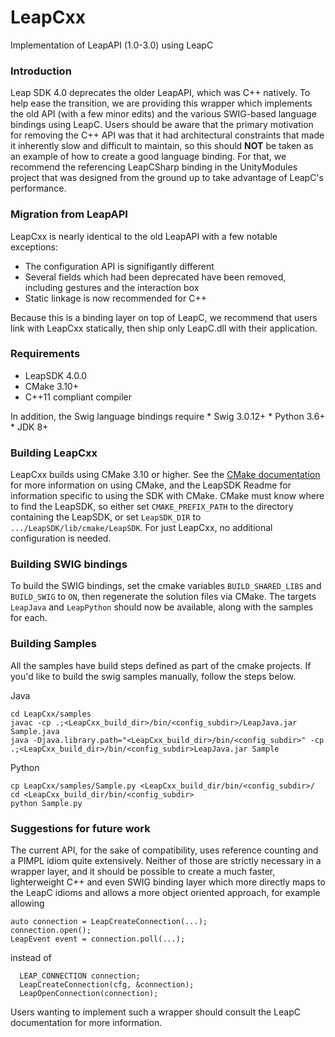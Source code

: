 # LeapCxx
Implementation of LeapAPI (1.0-3.0) using LeapC

### Introduction
Leap SDK 4.0 deprecates the older LeapAPI, which was C++ natively. To help ease the transition, we are providing
this wrapper which implements the old API (with a few minor edits) and the various SWIG-based language bindings 
using LeapC. Users should be aware that the primary motivation for removing the C++ API was that it had 
architectural constraints that made it inherently slow and difficult to maintain, so this should **NOT** be taken
as an example of how to create a good language binding. For that, we recommend the referencing LeapCSharp binding 
in the UnityModules project that was designed from the ground up to take advantage of LeapC's performance.

### Migration from LeapAPI
LeapCxx is nearly identical to the old LeapAPI with a few notable exceptions:
 - The configuration API is signifigantly different
 - Several fields which had been deprecated have been removed, including gestures and the interaction box
 - Static linkage is now recommended for C++

Because this is a binding layer on top of LeapC, we recommend that users link with LeapCxx statically,
then ship only LeapC.dll with their application.

### Requirements
  * LeapSDK 4.0.0
  * CMake 3.10+
  * C++11 compliant compiler

  In addition, the Swig language bindings require
    * Swig 3.0.12+
    * Python 3.6+
    * JDK 8+

### Building LeapCxx
LeapCxx builds using CMake 3.10 or higher. See the [CMake documentation](https://cmake.org/cmake/help/latest/)
for more information on using CMake, and the LeapSDK Readme for information specific to using the SDK with 
CMake. CMake must know where to find the LeapSDK, so either set `CMAKE_PREFIX_PATH` to the directory containing
the LeapSDK, or set `LeapSDK_DIR` to `.../LeapSDK/lib/cmake/LeapSDK`. For just LeapCxx, no additional configuration is
needed.

### Building SWIG bindings
To build the SWIG bindings, set the cmake variables `BUILD_SHARED_LIBS` and `BUILD_SWIG` to `ON`, then regenerate
the solution files via CMake. The targets `LeapJava` and `LeapPython` should now be available, along with the
samples for each.

### Building Samples
All the samples have build steps defined as part of the cmake projects. If you'd like to build the swig
samples manually, follow the steps below.

Java
```
cd LeapCxx/samples
javac -cp .;<LeapCxx_build_dir>/bin/<config_subdir>/LeapJava.jar Sample.java
java -Djava.library.path="<LeapCxx_build_dir>/bin/<config_subdir>" -cp .;<LeapCxx_build_dir>/bin/<config_subdir>LeapJava.jar Sample
```
Python
```
cp LeapCxx/samples/Sample.py <LeapCxx_build_dir/bin/<config_subdir>/
cd <LeapCxx_build_dir/bin/<config_subdir>
python Sample.py
```

### Suggestions for future work
The current API, for the sake of compatibility, uses reference counting and a PIMPL idiom quite extensively. 
Neither of those are strictly necessary in a wrapper layer, and it should be possible to create a much faster,
lighterweight C++ and even SWIG binding layer which more directly maps to the LeapC idioms and allows a more
object oriented approach, for example allowing

```
auto connection = LeapCreateConnection(...);
connection.open();
LeapEvent event = connection.poll(...);
```
instead of
```
  LEAP_CONNECTION connection;
  LeapCreateConnection(cfg, &connection);
  LeapOpenConnection(connection);
```

Users wanting to implement such a wrapper should consult the LeapC documentation
for more information.
